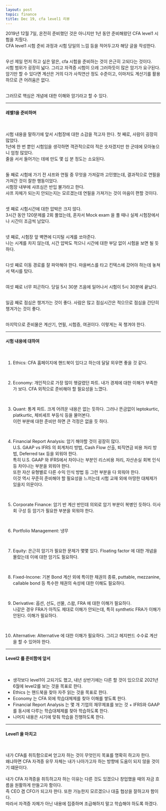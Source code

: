 ```yaml
---
layout: post
topic: finance
title: Dec 19, cfa level1 리뷰
---
```


2019년 12월 7일, 온전히 준비했던 것은 아니지만 1년 동안 준비해왔던 CFA level1 시험을 치뤘다.  
CFA level1 시험 준비 과정과 시험 당일의 느낌 등을 적어두고자 해당 글을 작성한다.    
<br>

우선 제일 먼저 하고 싶은 말은, cfa 시험을 준비하는 것이 은근히 고되다는 것이다.  
시험 범위가 굉장히 넓다. 그리고 자격증 시험이 으레 그러하듯이 많은 암기가 요구된다.  
암기만 할 수 있다면 계산은 거의 다가 사칙연산 정도 수준이고, 이마저도 계산기를 활용하므로 큰 어려움은 없다.    
<br>

그러므로 핵심은 개념에 대한 이해와 암기라고 할 수 있다.

---

#### 레벨1을 준비하며    
<br>

시험 내용을 말하기에 앞서 시험장에 대한 소감을 적고자 한다. 첫 째로, 사람이 굉장히 많았다.  
1년에 한 번 뿐인 시험임을 생각하면 객관적으로야 적은 숫자겠지만 한 군데에 모아놓으니 엄청 많았다.  
줄을 서서 들어가는 데에 만도 몇 십 분 정도는 소요된다.    
<br>

둘 째로 시험에 가기 전 샤프와 연필 중 무엇을 가져갈까 고민했는데, 결과적으로 연필을 가져간 것이 잘한 행동이었다.  
시험장 내부에 샤프심은 반입 불가라고 한다.  
샤프 자체가 되는지 안되는지는 모르겠는데 연필을 가져가는 것이 마음이 편할 것이다.    
<br>

셋 째로 시험시간에 대한 압박은 크지 않다.  
3시간 동안 120문제를 2회 풀었는데, 혼자서 Mock exam 을 풀 때나 실제 시험장에서나 시간이 조금씩 남았다.    
<br>

넷 째로, 시험장 앞 벽면에 디지털 시계를 쏘아준다.  
나는 시계를 차지 않는데, 시간 압박도 적으니 시간에 대한 부담 없이 시험을 보면 될 듯하다.    
<br>

다섯 째로 이동 경로를 잘 파악해야 한다. 마을버스를 타고 킨텍스에 갔어야 하는데 놓쳐서 택시를 탔다.    
<br>

여섯 째로 너무 피곤하다. 당일 5시 30분 즈음에 일어나서 시험이 5시 30분에 끝났다.    
<br>

일곱 째로 점심은 챙겨가는 것이 좋다. 사람은 많고 점심시간은 적으므로 점심을 간단히 챙겨가는 것이 좋다.    
<br>

마지막으로 준비물은 계산기, 연필, 시험증, 여권이다. 이렇게는 꼭 챙겨야 한다.  

---

#### 시험 내용에 대하여    
<br>

1. Ethics: CFA 홈페이지에 핸드북이 있다고 하는데 달달 외우면 좋을 것 같다.    
<br>

2. Economy: 개인적으로 가장 많이 헷갈렸던 파트. 내가 경제에 대한 이해가 부족한가 보다. CFA 외적으로 준비해야 할 필요성을 느꼈다.    
<br>

3. Quant: 통계 파트. 크게 어려운 내용은 없는 듯하다. 그러나 뜬금없이 leptokurtic, platkurtic, 체비셰프 부등식 등을 물어본다.  
이런 부분에 대한 준비만 하면 큰 걱정은 없을 듯 하다.    
<br>

4. Financial Report Analysis: 암기 해야할 것이 굉장히 많다.  
U.S. GAAP vs IFRS 의 회계처리 방법, Cash Flow 산출, 퇴직연금 비용 처리 방법, Deferred tax 등을 외워야 한다.  
특히 U.S. GAAP 와 IFRS에서 차이나는 부분인 리스비용 처리, 자산손실 회복 인식 등 차이나는 부분을 외워야 한다.  
또한 자산 유형별로 다른 수익 인식 방법 등 그런 부분을 다 외워야 한다.  
이것 역시 꾸준히 준비해야 할 필요성을 느끼는데 시험 교재 외에 마땅한 대체제가 있을지 의문이다.    
<br>

5. Corporate Finance: 암기 반 계산 반인데 의외로 암기 부분이 복병인 듯하다. 이사회 구성 등 암기가 필요한 부분을 외워야 한다.    
<br>

6. Portfolio Management: 냉무    
<br>

7. Equity: 은근히 암기가 필요한 문제가 몇몇 있다. Floating factor 에 대한 개념을 몰랐는데 이에 대한 암기도 필요하다.    
<br>

8. Fixed-Incone: 기본 Bond 계산 외에 특이한 채권의 종류, puttable, mezzanine, callable bond 등 특수한 채권의 속성에 대한 이해도 필요하다.    
<br>

9. Derivative: 옵션, 선도, 선물, 스왑, FRA 에 대한 이해가 필요하다.  
나같은 경우 FRA가 아직도 제대로 이해가 안되는데, 특히 synthetic FRA가 이해가 안된다. 이해가 필요하다.    
<br>

10. Alternative: Alternative 에 대한 이해가 필요하다. 그리고 헤지펀드 수수료 계산을 할 수 있어야 한다.  

---

#### Level2 를 준비함에 앞서    
<br>

- 생각보다 level1이 고되기도 했고, 내년 상반기에는 다른 할 것이 있으므로 2021년 6월에 level2를 보는 것을 목표로 한다.  
- Ethics 는 핸드북을 찾아 자주 읽는 것을 목표로 한다.  
- Economy 는 CFA 외에 학습대체제를 찾아 이해를 쌓도록 한다.  
- Financial Report Analysis 는 몇 개 기업의 재무제표를 보는 것 + IFRS와 GAAP를 동시에 다루는 학습대체제를 찾아 학습하도록 한다.  
- 나머지 내용은 시기에 맞춰 학습을 진행하도록 한다.  


---

#### Level1 을 마치고    
<br>

내가 CFA를 취득함으로써 얻고자 하는 것이 무엇인지 목표를 명확히 하고자 한다.  
왜냐하면 CFA 자격증 유무 자체는 내가 나아가고자 하는 방향에 도움이 되지 않을 것이기 떄문이다.  
<br>
내가 CFA 자격증을 취득하고자 하는 이유는 다른 것도 있겠으나 창업했을 때의 자금 흐름을 원활하게 만들고자 함이다.  
즉 CEO 겸 CFO가 되고자 한다. 또한 가능한지 모르겠으나 대출 협상을 잘하고자 함이다.  
따라서 자격증 자체가 아닌 내용에 집중하며 조급해하지 말고 학습해야 하도록 하겠다.
